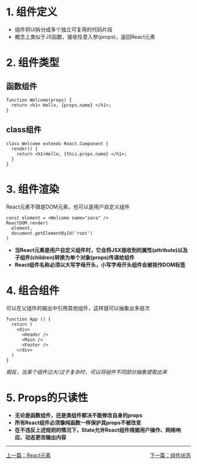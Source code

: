 # 1. 组件定义
- 组件将UI拆分成多个独立可复用的代码片段
- 概念上类似于JS函数，接收任意入参(props)，返回React元素
# 2. 组件类型
## 函数组件
```JSX
function Welcome(props) {
  return <h1> Hello, {props.name} </h1>;
}
```
## class组件
````JSX
class Welcome extends React.Component {
  render() {
    return <h1>Hello, {this.props.name} </h1>;
  }
}
````
# 3. 组件渲染
React元素不限是DOM元素，也可以是用户自定义组件
````JSX
const element = <Welcome name="sara" />
ReactDOM.render(
  element,
  document.getElementById('root')
)
````
- **当React元素是用户自定义组件时，它会将JSX接收到的属性(attribute)以及子组件(children)转换为单个对象(props)传递给组件**
- **React组件名称必须以大写字母开头，小写字母开头组件会被视作DOM标签**
# 4. 组合组件
可以在父组件的输出中引用其他组件，这样就可以抽象出多层次
````JSX
function App () {
  return (
    <div>
      <Header />
      <Main />
      <Footer />
    </div>
  )
}
````
*相反，当某个组件过大/过于复杂时，可以将组件不同部分抽象提取出来*
# 5. Props的只读性
- **无论是函数组件，还是类组件都决不能修改自身的props**
- **所有React组件必须像纯函数一样保护其props不被改变**
- **在不违反上述规则的情况下，State允许React组件根据用户操作、网络响应、动态更改输出内容**

***
[上一篇：React元素](./03%20React%20Element.md)
<u style="float:right;">[下一篇：组件状态](./05%20Component%20State.md)</u>